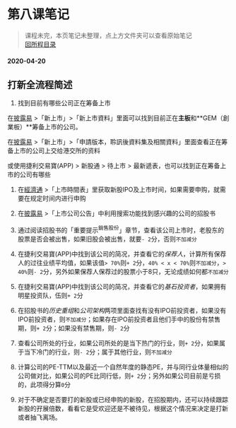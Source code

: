 # 第八课笔记

> 课程未完，本页笔记未整理，点上方文件夹可以查看原始笔记<br/>[回所程目录](/ichangtou/stock/hk_stock_newlucky/README.md)

#### 2020-04-20

## 打新全流程简述

1. 找到目前有哪些公司正在筹备上市

  在[披露易](https://www.hkexnews.hk/) >「新上市」>「新上市資料」里面可以找到目前正在**主板**和**GEM（創業板）**筹备上市的公司。

  在[披露易](https://www.hkexnews.hk/) >「新上市」>「申請版本，聆訊後資料集及相關資料」里面查看正在筹备上市的公司上交给港交所的资料

  或使用捷利交易寶(APP) > 新股通 > 待上市 > 最新遞表，也可以找到正在筹备上市的公司有哪些

1. 在[經濟通](http://www.etnetchina.com.cn/stocks) >「上市時間表」里获取新股IPO及上市时间，如果需要申购，就需要在规定时间内进行申购

1. 在[披露易](https://www.hkexnews.hk/) >「上市公司公告」中利用搜索功能找到感兴趣的公司的招股书

1. 通过阅读招股书的「重要提示<sup>銷售股份</sup>」章节，查看该公司上市时，老股东的股票是否会被出售，如果旧股会被出售，就要`- 2`分，否则`不加减分`

1. 在捷利交易寶(APP)中找到该公司的简况，并查看它的*保荐人*，计算所有保荐人的过往业绩平均值，如果该值`> 70%`则`+ 2`分，`40% < x < 70%`则`不加减分`，`> 40%`则`- 2`分，另外如果保荐人保荐过的股票小于8只，无论成绩如何都`不加减分`

1. 在捷利交易寶(APP)中找到该公司的简况，并查看它的*基石投资者*，如果拥有明星投资队，伍则`+ 2`分

1. 在招股书的*历史重组*和*公司架构*两项里面查找有没有IPO前投资者，如果没有IPO前投资者，则`不加减分`；如果存在IPO前投资者且他们手中的股份有禁售期，则`+ 2`分；如果没有禁售期，则`- 2`分

1. 查看公司所处的行业，如果公司所处的是当下热门的行业，则`+ 2`分，如果属于当下冷门的行业，则`- 2`分；属于其他行业，则`不加减分`

1. 计算公司的PE-TTM以及最近一个自然年度的静态PE，并与同行业体量相似的公司做对比，如果公司的PE比同行低，则`+ 2`分；另外如果公司目前是亏损的，此项得分算`0`分

1. 对于不确定是否要打的新股或已经申购的新股，在招股期内，还可以持续跟踪新股的孖展倍数，看看它是受欢迎还是不被待见，根据这个情况来决定是打新或者抽飞离场。
